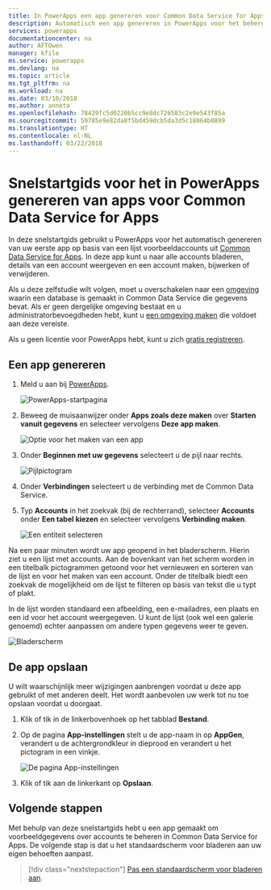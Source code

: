 ```yaml
---
title: In PowerApps een app genereren voor Common Data Service for Apps (snelstartgids) | Microsoft Docs
description: Automatisch een app genereren in PowerApps voor het beheren van gegevens in Common Data Service for Apps
services: powerapps
documentationcenter: na
author: AFTOwen
manager: kfile
ms.service: powerapps
ms.devlang: na
ms.topic: article
ms.tgt_pltfrm: na
ms.workload: na
ms.date: 03/10/2018
ms.author: anneta
ms.openlocfilehash: 78429fc5d0220b5cc9e8dc726583c2e9e543f85a
ms.sourcegitcommit: 59785e9e82da8f5bd459dcb5da3d5c18064b0899
ms.translationtype: HT
ms.contentlocale: nl-NL
ms.lasthandoff: 03/22/2018
---
```

# <a name="quickstart-for-generating-an-app-in-powerapps-for-the-common-data-service-for-apps"></a>Snelstartgids voor het in PowerApps genereren van apps voor Common Data Service for Apps

In deze snelstartgids gebruikt u PowerApps voor het automatisch genereren van uw eerste app op basis van een lijst voorbeeldaccounts uit [Common Data Service for Apps](../common-data-service/data-platform-intro.md). In deze app kunt u naar alle accounts bladeren, details van een account weergeven en een account maken, bijwerken of verwijderen.

Als u deze zelfstudie wilt volgen, moet u overschakelen naar een [omgeving](working-with-environments.md) waarin een database is gemaakt in Common Data Service die gegevens bevat. Als er geen dergelijke omgeving bestaat en u administratorbevoegdheden hebt, kunt u [een omgeving maken](../../administrator/environments-administration.md#create-an-environment) die voldoet aan deze vereiste.

Als u geen licentie voor PowerApps hebt, kunt u zich [gratis registreren](../signup-for-powerapps.md).

## <a name="generate-an-app"></a>Een app genereren
1. Meld u aan bij [PowerApps](https://web.powerapps.com).

    ![PowerApps-startpagina](./media/data-platform-create-app/sign-in.png)

1. Beweeg de muisaanwijzer onder **Apps zoals deze maken** over **Starten vanuit gegevens** en selecteer vervolgens **Deze app maken**.

    ![Optie voor het maken van een app](./media/data-platform-create-app/make-this-app.png)

1. Onder **Beginnen met uw gegevens** selecteert u de pijl naar rechts.

    ![Pijlpictogram](./media/data-platform-create-app/right-arrow.png)

1. Onder **Verbindingen** selecteert u de verbinding met de Common Data Service.

1. Typ **Accounts** in het zoekvak (bij de rechterrand), selecteer **Accounts** onder **Een tabel kiezen** en selecteer vervolgens **Verbinding maken**.

    ![Een entiteit selecteren](./media/data-platform-create-app/select-entity.png)

Na een paar minuten wordt uw app geopend in het bladerscherm. Hierin ziet u een lijst met accounts. Aan de bovenkant van het scherm worden in een titelbalk pictogrammen getoond voor het vernieuwen en sorteren van de lijst en voor het maken van een account. Onder de titelbalk biedt een zoekvak de mogelijkheid om de lijst te filteren op basis van tekst die u typt of plakt. 

In de lijst worden standaard een afbeelding, een e-mailadres, een plaats en een id voor het account weergegeven. U kunt de lijst (ook wel een galerie genoemd) echter aanpassen om andere typen gegevens weer te geven.

![Bladerscherm](./media/data-platform-create-app/browse-screen.png)

## <a name="save-the-app"></a>De app opslaan
U wilt waarschijnlijk meer wijzigingen aanbrengen voordat u deze app gebruikt of met anderen deelt. Het wordt aanbevolen uw werk tot nu toe opslaan voordat u doorgaat.

1. Klik of tik in de linkerbovenhoek op het tabblad **Bestand**.

1. Op de pagina **App-instellingen** stelt u de app-naam in op **AppGen**, verandert u de achtergrondkleur in dieprood en verandert u het pictogram in een vinkje.

    ![De pagina App-instellingen](./media/data-platform-create-app/app-settings.png)

1. Klik of tik aan de linkerkant op **Opslaan**.

## <a name="next-steps"></a>Volgende stappen
Met behulp van deze snelstartgids hebt u een app gemaakt om voorbeeldgegevens over accounts te beheren in Common Data Service for Apps. De volgende stap is dat u het standaardscherm voor bladeren aan uw eigen behoeften aanpast.

> [!div class="nextstepaction"]
> [Pas een standaardscherm voor bladeren aan](customize-layout-sharepoint.md).
